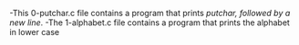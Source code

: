 -This 0-putchar.c file contains a program that prints _putchar, followed by a new line_.
-The 1-alphabet.c file contains a program that prints the alphabet in lower case
